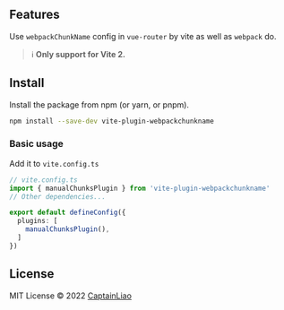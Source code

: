 ## Features

Use `webpackChunkName` config in `vue-router` by vite as well as `webpack` do.

> ℹ️ **Only support for Vite 2.**

## Install

Install the package from npm (or yarn, or pnpm).

```bash
npm install --save-dev vite-plugin-webpackchunkname
```

### Basic usage

Add it to `vite.config.ts`

```ts
// vite.config.ts
import { manualChunksPlugin } from 'vite-plugin-webpackchunkname'
// Other dependencies...

export default defineConfig({
  plugins: [
    manualChunksPlugin(),
  ]
})
```

## License

MIT License © 2022 [CaptainLiao](https://github.com/CaptainLiao)